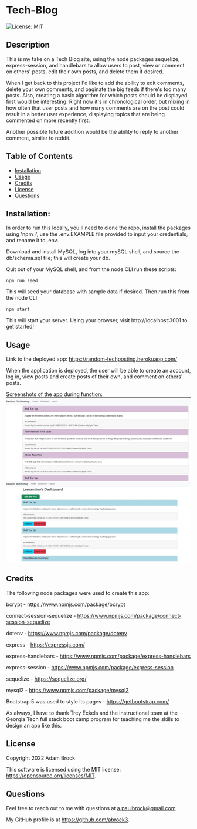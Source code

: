 # Tech-Blog
[![License: MIT](https://img.shields.io/badge/License-MIT-yellow.svg)](https://opensource.org/licenses/MIT)

## Description
This is my take on a Tech Blog site, using the node packages sequelize, express-session, and handlebars to allow users to post, view or comment on others' posts, edit their own posts, and delete them if desired. 

When I get back to this project I'd like to add the ability to edit comments, delete your own comments, and paginate the big feeds if there's too many posts. Also, creating a basic algorithm for which posts should be displayed first would be interesting. Right now it's in chronological order, but mixing in how often that user posts and how many comments are on the post could result in a better user experience, displaying topics that are being commented on more recently first.

Another possible future addition would be the ability to reply to another comment, similar to reddit.

## Table of Contents

- [Installation](#installation)
- [Usage](#usage)
- [Credits](#credits)
- [License](#license)
- [Questions](#questions)

## Installation:

In order to run this locally, you'll need to clone the repo, install the packages using 'npm i', use the .env.EXAMPLE file provided to input your credentials, and rename it to .env.

Download and install MySQL, log into your mySQL shell, and source the db/schema.sql file; this will create your db.

Quit out of your MySQL shell, and from the node CLI run these scripts:
```
npm run seed
```
This will seed your database with sample data if desired.
Then run this from the node CLI:
```
npm start
```

This will start your server. Using your browser, visit http://localhost:3001 to get started!

## Usage

Link to the deployed app: https://random-techposting.herokuapp.com/

When the application is deployed, the user will be able to create an account, log in, view posts and create posts of their own, and comment on others' posts.

Screenshots of the app during function:
![Screenshot](images/ScreenshotHome.jpg?raw=true "Screenshot")
![Screenshot](images/ScreenshotDashboard.jpg?raw=true "Screenshot")

## Credits

The following node packages were used to create this app:

bcrypt - https://www.npmjs.com/package/bcrypt

connect-session-sequelize - https://www.npmjs.com/package/connect-session-sequelize

dotenv - https://www.npmjs.com/package/dotenv

express - https://expressjs.com/

express-handlebars - https://www.npmjs.com/package/express-handlebars

express-session - https://www.npmjs.com/package/express-session

sequelize - https://sequelize.org/
    
mysql2 - https://www.npmjs.com/package/mysql2

Bootstrap 5 was used to style its pages - https://getbootstrap.com/

As always, I have to thank Trey Eckels and the instructional team at the Georgia Tech full stack boot camp program
for teaching me the skills to design an app like this.

## License
      
Copyright 2022 Adam Brock
      
This software is licensed using the MIT license: https://opensource.org/licenses/MIT.

## Questions

Feel free to reach out to me with questions at a.paulbrock@gmail.com.

My GitHub profile is at https://github.com/abrock3.